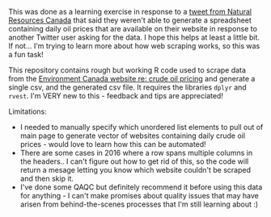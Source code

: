 This was done as a learning exercise in response to a [tweet from Natural Resources Canada](https://twitter.com/NRCan/status/1083108855285010439) that said they weren't able to generate a spreadsheet containing daily oil prices that are available on their website in response to another Twitter user asking for the data. I hope this helps at least a little bit. If not... I'm trying to learn more about how web scraping works, so this was a fun task!

This repository contains rough but working R code used to scrape data from the [Environment Canada website re: crude oil pricing](https://www.nrcan.gc.ca/energy/oil-sands/18087#cop) and generate a single csv, and the generated csv file. It requires the libraries `dplyr` and `rvest`. I'm VERY new to this - feedback and tips are appreciated!

Limitations:  
- I needed to manually specify which unordered list elements to pull out of main page to generate vector of websites containing daily crude oil prices - would love to learn how this can be automated!  
- There are some cases in 2016 where a row spans multiple columns in the headers.. I can't figure out how to get rid of this, so the code will return a mesage letting you know which website couldn't be scraped and then skip it.  
- I've done some QAQC but definitely recommend it before using this data for anything - I can't make promises about quality issues that may have arisen from behind-the-scenes processes that I'm still learning about  :)  

